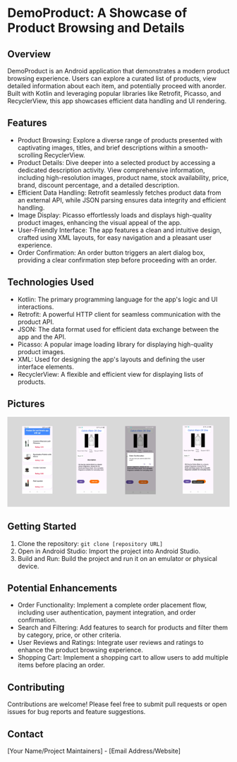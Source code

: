 # DemoProduct: A Showcase of Product Browsing and Details

## Overview

DemoProduct is an Android application that demonstrates a modern product browsing experience. Users can explore a curated list of products, view detailed information about each item, and potentially proceed with anorder. Built with Kotlin and leveraging popular libraries like Retrofit, Picasso, and RecyclerView, this app showcases efficient data handling and UI rendering.

## Features

*  Product Browsing:  Explore a diverse range of products presented with captivating images, titles, and brief descriptions within a smooth-scrolling RecyclerView.
*  Product Details:  Dive deeper into a selected product by accessing a dedicated description activity. View comprehensive information, including high-resolution images, product name, stock availability, price, brand, discount percentage, and a detailed description.
*  Efficient Data Handling:  Retrofit seamlessly fetches product data from an external API, while JSON parsing ensures data integrity and efficient handling.
*  Image Display:  Picasso effortlessly loads and displays high-quality product images, enhancing the visual appeal of the app.
*  User-Friendly Interface:  The app features a clean and intuitive design, crafted using XML layouts, for easy navigation and a pleasant user experience.
*  Order Confirmation:  An order button triggers an alert dialog box, providing a clear confirmation step before proceeding with an order.

## Technologies Used

*  Kotlin:  The primary programming language for the app's logic and UI interactions.
*  Retrofit:  A powerful HTTP client for seamless communication with the product API.
*  JSON:  The data format used for efficient data exchange between the app and the API.
*  Picasso:  A popular image loading library for displaying high-quality product images.
*  XML:  Used for designing the app's layouts and defining the user interface elements.
*  RecyclerView:  A flexible and efficient view for displaying lists of products.

## Pictures

![Product Browsing Screen](demoproduct.png)


## Getting Started

1.  Clone the repository:  `git clone [repository URL]`
2.  Open in Android Studio:  Import the project into Android Studio.
3.  Build and Run:  Build the project and run it on an emulator or physical device.

## Potential Enhancements

*  Order Functionality:  Implement a complete order placement flow, including user authentication, payment integration, and order confirmation.
*  Search and Filtering:  Add features to search for products and filter them by category, price, or other criteria.
*  User Reviews and Ratings:  Integrate user reviews and ratings to enhance the product browsing experience.
*  Shopping Cart:  Implement a shopping cart to allow users to add multiple items before placing an order.

## Contributing

Contributions are welcome! Please feel free to submit pull requests or open issues for bug reports and feature suggestions.


## Contact

[Your Name/Project Maintainers] - [Email Address/Website]
